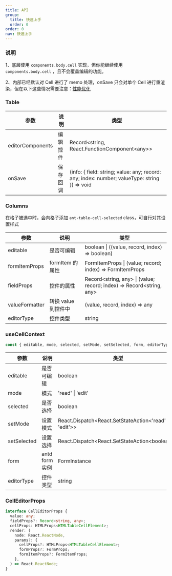 ```yaml
---
title: API
group:
  title: 快速上手
  order: 0
order: 0
nav: 快速上手
---
```


### 说明

1、底层使用 `components.body.cell` 实现，但你能继续使用 `components.body.cell` ，且不会覆盖编辑的功能。

2、内部已经默认对 Cell 进行了 memo 处理，onSave 只会对单个 Cell 进行重渲染，但在以下这些情况需要注意：[性能优化](/guides/perf)

### Table

| 参数             | 说明     | 类型                                                                                         |
| ---------------- | -------- | -------------------------------------------------------------------------------------------- |
| editorComponents | 编辑控件 | Record<string, React.FunctionComponent\<any>>                                                |
| onSave           | 保存回调 | (info: { field: string; value: any; record: any; index: number; valueType: string }) => void |

### Columns

在格子被选中时，会向格子添加 `ant-table-cell-selected` class，可自行对其设置样式

| 参数           | 说明                | 类型                                                                 |
| -------------- | ------------------- | -------------------------------------------------------------------- |
| editable       | 是否可编辑          | boolean \| ((value, record, index) => boolean)                       |
| formItemProps  | formItem 的属性     | FormItemProps \| (value; record; index) => FormItemProps             |
| fieldProps     | 控件的属性          | Record<string, any> \| (value; record; index) => Record<string, any> |
| valueFormatter | 转换 value 到控件中 | (value, record, index) => any                                        |
| editorType     | 控件类型            | string                                                               |

### useCellContext

```typescript
const { editable, mode, selected, setMode, setSelected, form, editorType } = useCellContext();
```

| 参数        | 说明           | 类型                                                    |
| ----------- | -------------- | ------------------------------------------------------- |
| editable    | 是否可编辑     | boolean                                                 |
| mode        | 模式           | 'read' \| 'edit'                                        |
| selected    | 是否选择       | boolean                                                 |
| setMode     | 设置模式       | React.Dispatch<React.SetStateAction\<'read' \| 'edit'>> |
| setSelected | 设置选择       | React.Dispatch<React.SetStateAction\<boolean>>          |
| form        | antd form 实例 | FormInstance                                            |
| editorType  | 控件类型       | string                                                  |

### CellEditorProps

```typescript
interface CellEditorProps {
  value: any;
  fieldProps?: Record<string, any>;
  cellProps: HTMLProps<HTMLTableCellElement>;
  render: (
    node: React.ReactNode,
    params?: {
      cellProps?: HTMLProps<HTMLTableCellElement>;
      formProps?: FormProps;
      formItemProps?: FormItemProps;
    },
  ) => React.ReactNode;
}
```

